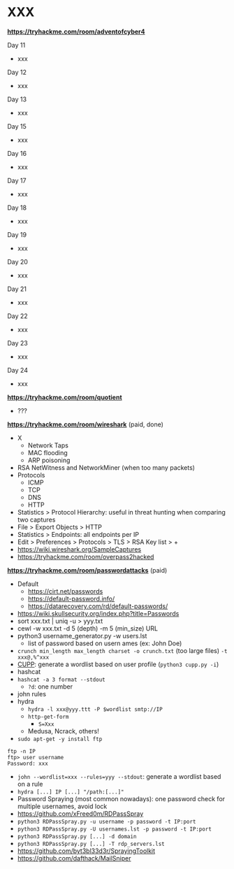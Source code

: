 # XXX

**https://tryhackme.com/room/adventofcyber4**

Day 11

* xxx

Day 12

* xxx

Day 13

* xxx

Day 15

* xxx

Day 16

* xxx

Day 17

* xxx

Day 18

* xxx

Day 19

* xxx

Day 20

* xxx

Day 21

* xxx

Day 22

* xxx

Day 23

* xxx

Day 24

* xxx

**https://tryhackme.com/room/quotient**

* ???

**https://tryhackme.com/room/wireshark** (paid, done)

* X
  * Network Taps
  * MAC flooding
  * ARP poisoning
* RSA NetWitness and NetworkMiner (when too many packets)
* Protocols
  * ICMP
  * TCP
  * DNS
  * HTTP
* Statistics > Protocol Hierarchy: useful in threat hunting when comparing two captures
* File > Export Objects > HTTP
* Statistics > Endpoints: all endpoints per IP
* Edit > Preferences > Protocols > TLS > RSA Key list > +
* https://wiki.wireshark.org/SampleCaptures
* https://tryhackme.com/room/overpass2hacked

**https://tryhackme.com/room/passwordattacks** (paid)

* Default
  * https://cirt.net/passwords
  * https://default-password.info/
  * https://datarecovery.com/rd/default-passwords/
* https://wiki.skullsecurity.org/index.php?title=Passwords
* sort xxx.txt | uniq -u > yyy.txt
* cewl -w xxx.txt -d 5 (depth) -m 5 (min_size) URL
* python3 username_generator.py -w users.lst
  * list of password based on usern ames (ex: John Doe)
* `crunch min_length max_length charset -o crunch.txt` (too large files) `-t xxx@,%^xxx`
* [CUPP](https://github.com/Mebus/cupp): generate a wordlist based on user profile (`python3 cupp.py -i`)
* hashcat
* `hashcat -a 3 format --stdout`
  * `?d`: one number
* john rules
* hydra
  * `hydra -l xxx@yyy.ttt -P $wordlist smtp://IP`
  * `http-get-form`
    * `S=Xxx`
  * Medusa, Ncrack, others!
* `sudo apt-get -y install ftp`

```
ftp -n IP
ftp> user username
Password: xxx
```

* `john --wordlist=xxx --rules=yyy --stdout`: generate a wordlist based on a rule
* `hydra [...] IP [...] "/path:[...]"`
* Password Spraying (most common nowadays): one password check for multiple usernames, avoid lock
* https://github.com/xFreed0m/RDPassSpray
* `python3 RDPassSpray.py -u username -p password -t IP:port`
* `python3 RDPassSpray.py -U usernames.lst -p password -t IP:port`
* `python3 RDPassSpray.py [...] -d domain`
* `python3 RDPassSpray.py [...] -T rdp_servers.lst`
* https://github.com/byt3bl33d3r/SprayingToolkit
* https://github.com/dafthack/MailSniper